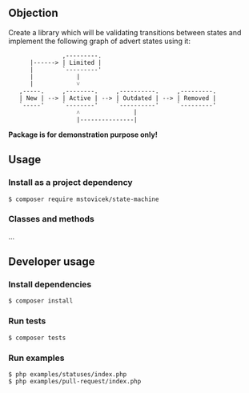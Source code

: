 ## Objection

Create a library which will be validating transitions between states and implement the following graph of advert
states using it:

```
               ,---------.
      |------> | Limited |
      |        `---------'
      |            |
      |            ˅
   ,-----.     ,--------.     ,----------.     ,---------.
   | New | --> | Active | --> | Outdated | --> | Removed |
   `-----'     `--------'     `----------'     `---------'
                   ˄               |
                   |---------------|
```

**Package is for demonstration purpose only!**


## Usage

### Install as a project dependency

```
$ composer require mstovicek/state-machine
```

### Classes and methods

...


## Developer usage

### Install dependencies

```
$ composer install
```

### Run tests

```
$ composer tests
```

### Run examples

```
$ php examples/statuses/index.php
$ php examples/pull-request/index.php
```
